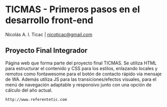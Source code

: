 # TICMAS - Primeros pasos en el desarrollo front-end
Nicolás A. I. Ticac | nicoticac@gmail.com
## Proyecto Final Integrador
Página web que forma parte del proyecto final TICMAS. 
Se utiliza HTML para estructurar el contenido y CSS para los estilos, enlazando locales y remotos como fontawesome para el botón de contacto rápido vía mensaje de WA. 
Además utiliza JS para las transiciones/efectos visuales, para el menú de navegación adaptable y responsivo junto con una opción de cálculo del año actual.
```
http://www.referentetic.com
```
